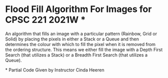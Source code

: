 # Flood Fill Algorithm For Images for CPSC 221 2021W *
An algorithm that fills an image with a particular pattern (Rainbow, Grid or Solid) by placing the pixels in either a Stack or a Queue and then determines the colour with which to fill the pixel when it is removed from the ordering structure. This means we either fill the image with a Depth First Search (that utilizes a Stack) or a Breadth First Search (that utilizes a Queue). 

\* Partial Code Given by Instructor Cinda Heeren
